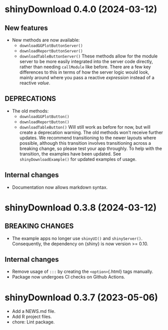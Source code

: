 # shinyDownload 0.4.0 (2024-03-12)

## New features

- New methods are now available:
    - `downloadGGPlotButtonServer()`
    - `downloadReportButtonServer()`
    - `downloadTableButtonServer()`
These methods allow for the module server to be more easily integrated into the
server code directly, rather than needing `callModule` like before. There are a
few key differences to this in terms of how the server logic would look, mainly
around where you pass a reactive *expression* instead of a reactive *value*.

## DEPRECATIONS

- The old methods:
    - `downloadGGPlotButton()`
    - `downloadReportButton()`
    - `downloadTableButton()`
Will still work as before for now, but will create a deprecation warning.
The old methods won't receive further updates. We recommend transitioning to the
newer layouts where possible, although this transition involves transitioning 
across a breaking change, so please test your app throughly. To help with the
transition, the examples have been updated. See `shinyDownloadExample()` for
updated examples of usage.

## Internal changes

- Documentation now allows markdown syntax.

# shinyDownload 0.3.8 (2024-03-12)

## BREAKING CHANGES

- The example apps no longer use `shinyUI()` and `shinyServer()`.
Consequently, the dependency on {shiny} is now version >= 0.10.

## Internal changes

- Remove usage of `:::` by creating the `<option>`{.html} tags manually.
- Package now undergoes CI checks on Github Actions.

# shinyDownload 0.3.7 (2023-05-06)

- Add a NEWS.md file.
- Add R project files.
- chore: Lint package.